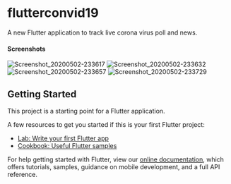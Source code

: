 # flutterconvid19

A new Flutter application to track live corona virus poll and news.

#### Screenshots 

![Screenshot_20200502-233617](https://user-images.githubusercontent.com/37204706/80872272-8c1bb880-8cce-11ea-98aa-87ae53548372.jpg)
![Screenshot_20200502-233632](https://user-images.githubusercontent.com/37204706/80872273-8c1bb880-8cce-11ea-8b53-104d338f3787.jpg)
![Screenshot_20200502-233657](https://user-images.githubusercontent.com/37204706/80872274-8cb44f00-8cce-11ea-9a4d-f64b96506c68.jpg)
![Screenshot_20200502-233729](https://user-images.githubusercontent.com/37204706/80872275-8d4ce580-8cce-11ea-9dd1-92caa99639f5.jpg)


## Getting Started

This project is a starting point for a Flutter application.

A few resources to get you started if this is your first Flutter project:

- [Lab: Write your first Flutter app](https://flutter.dev/docs/get-started/codelab)
- [Cookbook: Useful Flutter samples](https://flutter.dev/docs/cookbook)

For help getting started with Flutter, view our
[online documentation](https://flutter.dev/docs), which offers tutorials,
samples, guidance on mobile development, and a full API reference.
